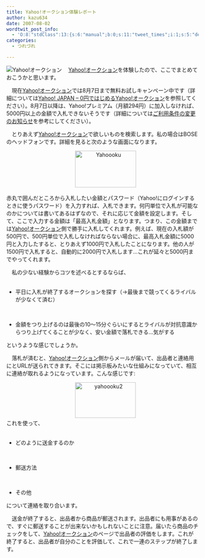 ```yaml
---
title: Yahoo!オークション体験レポート
author: kazu634
date: 2007-08-02
wordtwit_post_info:
  - 'O:8:"stdClass":13:{s:6:"manual";b:0;s:11:"tweet_times";i:1;s:5:"delay";i:0;s:7:"enabled";i:1;s:10:"separation";s:2:"60";s:7:"version";s:3:"3.7";s:14:"tweet_template";b:0;s:6:"status";i:2;s:6:"result";a:0:{}s:13:"tweet_counter";i:2;s:13:"tweet_log_ids";a:1:{i:0;i:3117;}s:9:"hash_tags";a:0:{}s:8:"accounts";a:1:{i:0;s:7:"kazu634";}}'
categories:
  - つれづれ

---
```

<div class="section">
<p>
<a href="http://auctions.yahoo.co.jp/" onclick="__gaTracker('send', 'event', 'outbound-article', 'http://auctions.yahoo.co.jp/', '');" target="_blank"><img align="left" alt="Yahoo!オークション" src="http://img.simpleapi.net/small/http://auctions.yahoo.co.jp/" border="0" /></a>
</p>
  
<p>
    　<a href="http://auctions.yahoo.co.jp/" onclick="__gaTracker('send', 'event', 'outbound-article', 'http://auctions.yahoo.co.jp/', 'Yahoo!オークション');" target="_blank">Yahoo!オークション</a>を体験したので、ここでまとめておこうかと思います。
</p>
  
<p>
    　現在<a href="http://auctions.yahoo.co.jp/" onclick="__gaTracker('send', 'event', 'outbound-article', 'http://auctions.yahoo.co.jp/', 'Yahoo!オークション');" target="_blank">Yahoo!オークション</a>では8月7日まで無料お試しキャンペーン中です（詳細については<a href="http://recommend.yahoo.co.jp/auctions/promotion/" onclick="__gaTracker('send', 'event', 'outbound-article', 'http://recommend.yahoo.co.jp/auctions/promotion/', 'Yahoo! JAPAN &#8211; 0円ではじめるYahoo!オークション');" target="blank">Yahoo! JAPAN &#8211; 0円ではじめるYahoo!オークション</a>を参照してください）。8月7日以降は、Yahoo!プレミアム（月額294円）に加入しなければ、5000円以上の金額で入札できないそうです（詳細については<a href="http://auctions.yahoo.co.jp/phtml/auc/jp/notice/20070613.html" onclick="__gaTracker('send', 'event', 'outbound-article', 'http://auctions.yahoo.co.jp/phtml/auc/jp/notice/20070613.html', 'ご利用条件の変更のお知らせ');" target="blank">ご利用条件の変更のお知らせ</a>を参考にしてください）。
</p>
  
<p>
    　とりあえず<a href="http://auctions.yahoo.co.jp/" onclick="__gaTracker('send', 'event', 'outbound-article', 'http://auctions.yahoo.co.jp/', 'Yahoo!オークション');" target="_blank">Yahoo!オークション</a>で欲しいものを検索します。私の場合はBOSEのヘッドフォンです。詳細を見ると次のような画面になります。
</p>
  
<p>
<center>
      &#160;&#160; &#160;<a href="http://image.blog.livedoor.jp/simoom634/imgs/0/7/0715794a.jpg" onclick="__gaTracker('send', 'event', 'outbound-article', 'http://image.blog.livedoor.jp/simoom634/imgs/0/7/0715794a.jpg', '');" target="_blank"><img width="160" alt="Yahoooku" src="http://image.blog.livedoor.jp/simoom634/imgs/0/7/0715794a-s.jpg" height="96" border="0" /></a>
</center>
    
<p>
      赤丸で囲んだところから入札したい金額とパスワード（Yahoo!にログインするときに使うパスワード）を入力すれば、入札できます。何円単位で入札が可能なのかについては書いてあるはずなので、それに応じて金額を設定します。そして、ここで入力する金額は「最高入札金額」となります。つまり、この金額までは<a href="http://auctions.yahoo.co.jp/" onclick="__gaTracker('send', 'event', 'outbound-article', 'http://auctions.yahoo.co.jp/', 'Yahoo!オークション');" target="_blank">Yahoo!オークション</a>側で勝手に入札してくれます。例えば、現在の入札額が500円で、500円単位で入札しなければならない場合に、最高入札金額に5000円と入力したすると、とりあえず1000円で入札したことになります。他の人が1500円で入札すると、自動的に2000円で入札します…これが延々と5000円までやってくれます。
</p>
    
<p>
      　私の少ない経験からコツを述べるとするならば、
</p>
    
<ul>
      &#160;&#160; &#160; 
      
<li>
        平日に入札が終了するオークションを探す（→最後まで競ってくるライバルが少なくて済む）
</li>
<p>
        &#160;&#160; &#160; 
        
<li>
          金額をつり上げるのは最後の10～15分ぐらいにするとライバルが対抗意識からつり上げてくることが少なく、安い金額で落札できる…気がする
</li></ul> 
        
<p>
          というような感じでしょうか。
</p>
        
<p>
          　落札が済むと、<a href="http://auctions.yahoo.co.jp/" onclick="__gaTracker('send', 'event', 'outbound-article', 'http://auctions.yahoo.co.jp/', 'Yahoo!オークション');" target="_blank">Yahoo!オークション</a>側からメールが届いて、出品者と連絡用にとURLが送られてきます。そこには掲示板みたいな仕組みになっていて、相互に連絡が取れるようになっています。こんな感じです:
</p>
        
<p>
<center>
            &#160;&#160; &#160;<a href="http://image.blog.livedoor.jp/simoom634/imgs/4/4/44c988f1.jpg" onclick="__gaTracker('send', 'event', 'outbound-article', 'http://image.blog.livedoor.jp/simoom634/imgs/4/4/44c988f1.jpg', '');" target="_blank"><img width="159" alt="yahoooku2" src="http://image.blog.livedoor.jp/simoom634/imgs/4/4/44c988f1-s.jpg" height="93" border="0" /></a>
</center>これを使って、 
          
<ul>
            &#160;&#160; &#160; 
            
<li>
              どのように送金するのか
</li>
<p>
              &#160;&#160; &#160; 
              
<li>
                郵送方法
</li>
<p>
                &#160;&#160; &#160; 
                
<li>
                  その他
</li></ul> 
                
<p>
                  について連絡を取り合います。
</p>
                
<p>
                  　送金が終了すると、出品者から商品が郵送されます。出品者にも用事があるので、すぐに郵送することが出来ないかもしれないことに注意。届いたら商品のチェックをして、<a href="http://auctions.yahoo.co.jp/" onclick="__gaTracker('send', 'event', 'outbound-article', 'http://auctions.yahoo.co.jp/', 'Yahoo!オークション');" target="_blank">Yahoo!オークション</a>のページで出品者の評価をします。これが終了すると、出品者が自分のことを評価して、これで一連のステップが終了します。
</p></div>
